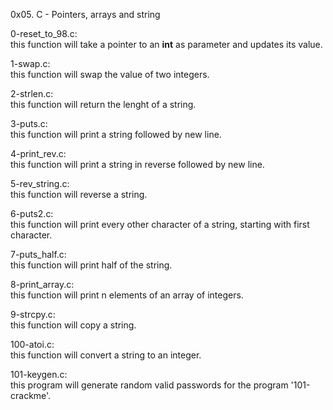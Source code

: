 0x05. C - Pointers, arrays and string

0-reset_to_98.c:  
	this function will take a pointer to an **int** as parameter and updates its value.

1-swap.c:  
	this function will swap the value of two integers.

2-strlen.c:  
	this function will return the lenght of a string.

3-puts.c:  
	this function will print a string followed by new line.

4-print_rev.c:  
	this function will print a string in reverse followed by new line.

5-rev_string.c:  
	this function will reverse a string.

6-puts2.c:  
	this function will print every other character of a string, starting with first character.

7-puts_half.c:  
	this function will print half of the string.

8-print_array.c:  
	this function will print n elements of an array of integers.

9-strcpy.c:  
	this function will copy a string.

100-atoi.c:  
	this function will convert a string to an integer.

101-keygen.c:  
	this program will generate random valid passwords for the program '101-crackme'.

